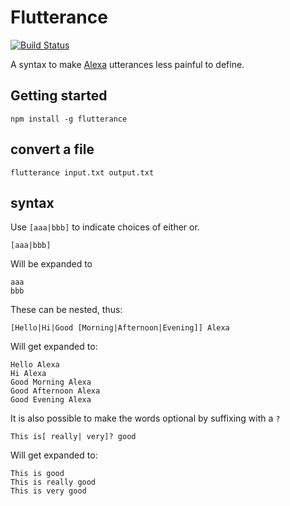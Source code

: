 # Flutterance

[![Build Status](https://snap-ci.com/stephan-dowding/flutterance/branch/master/build_image)](https://snap-ci.com/stephan-dowding/flutterance/branch/master)

A syntax to make [Alexa](https://developer.amazon.com/public/solutions/alexa/alexa-skills-kit) utterances less painful to define.

## Getting started
```
npm install -g flutterance
```

## convert a file
```
flutterance input.txt output.txt
```

## syntax

Use `[aaa|bbb]` to indicate choices of either or.
```
[aaa|bbb]
```
Will be expanded to
```
aaa
bbb
```

These can be nested, thus:
```
[Hello|Hi|Good [Morning|Afternoon|Evening]] Alexa
```
Will get expanded to:
```
Hello Alexa
Hi Alexa
Good Morning Alexa
Good Afternoon Alexa
Good Evening Alexa
```

It is also possible to make the words optional by suffixing with a `?`
```
This is[ really| very]? good
```
Will get expanded to:
```
This is good
This is really good
This is very good
```
